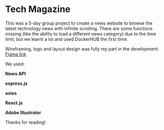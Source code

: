 # Tech Magazine

This was a 5-day group project to create a news website to browse the latest technology news with infinite scrolling. There are some functions missing (like the ability to load a different news category) due to the time limit, but we learnt a lot and used DockerHUB the first time.

Wireframing, logo and layout design was fully my part in the development.
[Figma link](https://www.figma.com/file/eSwAsVHefYXaInVHFnZ4ya/TechMagazineV2?node-id=0%3A1) 

We used:

**News API**

**express.js**

**axios**

**React.js**

**Adobe Illustrator**

Thanks for reading!
